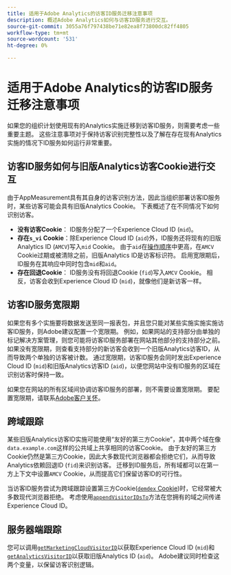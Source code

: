 ```yaml
---
title: 适用于Adobe Analytics的访客ID服务迁移注意事项
description: 概述Adobe Analytics如何与访客ID服务进行交互。
source-git-commit: 3055a76f797438be71e82ea8f73800dc82ff4805
workflow-type: tm+mt
source-wordcount: '531'
ht-degree: 0%

---
```


# 适用于Adobe Analytics的访客ID服务迁移注意事项

如果您的组织计划使用现有的Analytics实施迁移到访客ID服务，则需要考虑一些重要主题。 这些注意事项对于保持访客识别完整性以及了解在存在现有Analytics实施的情况下ID服务如何运行非常重要。

## 访客ID服务如何与旧版Analytics访客Cookie进行交互

由于AppMeasurement具有其自身的访客识别方法，因此当组织部署访客ID服务时，某些访客可能会具有旧版Analytics Cookie。 下表概述了在不同情况下如何识别访客。

* **没有访客Cookie**： ID服务分配了一个Experience Cloud ID (`mid`)。
* **存在`s_vi` Cookie**：除Experience Cloud ID (`aid`)外，ID服务还将现有的旧版Analytics ID (`AMCV`)写入`mid` Cookie。 由于`aid`在[操作顺序](overview.md)中更高，在`AMCV` Cookie过期或被清除之前，旧版Analytics ID是访客标识符。 启用宽限期后，ID服务在其响应中同时包含`mid`和`aid`。
* **存在回退Cookie**： ID服务没有将回退Cookie (`fid`)写入`AMCV` Cookie。 相反，访客会收到Experience Cloud ID (`mid`)，就像他们是新访客一样。

## 访客ID服务宽限期

如果您有多个实施要将数据发送至同一报表包，并且您只能对某些实施实施实施访客ID服务，则Adobe建议配置一个宽限期。 例如，如果网站的支持部分由单独的标记解决方案管理，则您可能将访客ID服务部署在网站其他部分的支持部分之前。 如果没有宽限期，则查看支持部分的新访客会收到一个旧版Analytics访客ID，从而导致两个单独的访客被计数。 通过宽限期，访客ID服务会同时发出Experience Cloud ID (`mid`)和旧版Analytics访客ID (`aid`)，以便您网站中没有ID服务的区域在识别访客时保持一致。

如果您在网站的所有区域间协调访客ID服务的部署，则不需要设置宽限期。 要配置宽限期，请联系[Adobe客户关怀](https://helpx.adobe.com/cn/marketing-cloud/contact-support.html)。

## 跨域跟踪

某些旧版Analytics访客ID实施可能使用“友好的第三方Cookie”，其中两个域在像`data.example.com`这样的公共域上共享相同的访客Cookie。 由于友好的第三方Cookie仍然是第三方Cookie，因此大多数现代浏览器都会拒绝它们，从而导致Analytics依赖回退ID (`fid`)来识别访客。 迁移到ID服务后，所有域都可以在第一方上下文中设置`AMCV` Cookie，从而提高它们保留访客ID的可行性。

当访客ID服务尝试为跨域跟踪设置第三方Cookie([`demdex` Cookie](https://experienceleague.adobe.com/zh-hans/docs/id-service/using/intro/cookies))时，它经常被大多数现代浏览器拒绝。 考虑使用[`appendVisitorIDsTo`](https://experienceleague.adobe.com/zh-hans/docs/id-service/using/id-service-api/methods/appendvisitorid)方法在您拥有的域之间传递Experience Cloud ID。

## 服务器端跟踪

您可以调用[`getMarketingCloudVisitorID`](https://experienceleague.adobe.com/zh-hans/docs/id-service/using/id-service-api/methods/getmcvid)以获取Experience Cloud ID (`mid`)和[`getAnalyticsVisitorID`](https://experienceleague.adobe.com/zh-hans/docs/id-service/using/id-service-api/methods/getanalyticsvisitorid)以获取旧版Analytics ID (`aid`)。 Adobe建议同时检查这两个变量，以保留访客识别逻辑。
